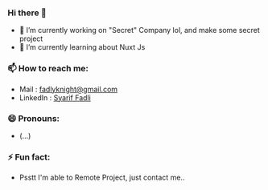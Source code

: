 ### Hi there 👋
- 🔭 I’m currently working on "Secret" Company lol, and make some secret project
- 🌱 I’m currently learning about Nuxt Js

### 📫 How to reach me: 
- Mail : <a href="mailto:fadlyknight@gmail.com">fadlyknight@gmail.com</a>
- LinkedIn : <a href="https://www.linkedin.com/in/syarif-fadli-51a32b194/" target="_blank">Syarif Fadli</a>

### 😄 Pronouns:
- (...)

### ⚡ Fun fact: 
- Psstt I'm able to Remote Project, just contact me.. 

<!--
**FadlyKnight/fadlyknight** is a ✨ _special_ ✨ repository because its `README.md` (this file) appears on your GitHub profile.

Here are some ideas to get you started:

- 🔭 I’m currently working on ...
- 🌱 I’m currently learning ...
- 👯 I’m looking to collaborate on ...
- 🤔 I’m looking for help with ...
- 💬 Ask me about ...
- 📫 How to reach me: ...
- 😄 Pronouns: ...
- ⚡ Fun fact: ...
-->

